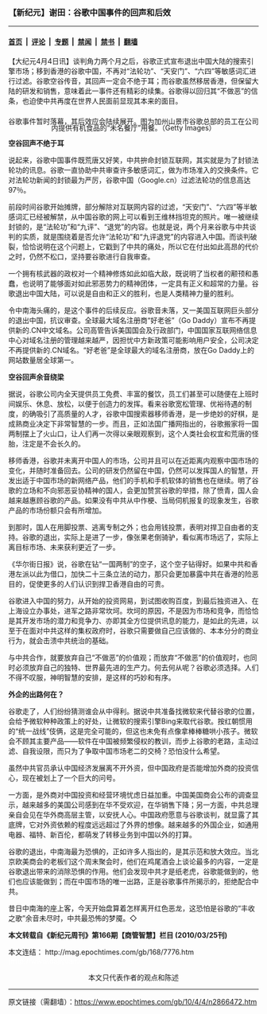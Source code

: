 ### 【新纪元】谢田：谷歌中国事件的回声和后效

---

#### [首页](../../../..?n2866472) &nbsp;|&nbsp; [评论](../../../../../epoch-comment?n2866472) &nbsp;|&nbsp; [专题](../../../../../epoch-special?n2866472) &nbsp;|&nbsp; [禁闻](../../../../../epoch-news?n2866472) &nbsp;|&nbsp; [禁书](../../../../../books?n2866472) &nbsp;|&nbsp; [翻墙](https://github.com/gfw-breaker/nogfw/blob/master/README.md?n2866472)


<div class="post_content" id="artbody" itemprop="articleBody">
 <!-- article content begin -->
 <p>
  【大纪元4月4日讯】谈判角力两个月之后，谷歌正式宣布退出中国大陆的搜索引擎市场；移到香港的谷歌中国，不再对“法轮功”、“天安门”、“六四”等敏感词汇进行过滤。谷歌空谷传音，其回声一定会不绝于耳；而谷歌虽然移居香港，但保留大陆的研发和销售，意味着此一事件还有精彩的续集。谷歌得以回归其“不做恶”的信条，也迫使中共再度在世界人民面前显现其本来的面目。
 </p>
 <p>
  <!--image v 1.0-->
 </p>
 <div style="line-height: 90%; text-align: center;">
  <br/>
  <span class="bn12">
   谷歌事件暂时落幕，其后效应会陆续展开。图为加州山景市谷歌总部的员工在公司内提供有机食品的“未名餐厅”用餐。（Getty Images）
  </span>
 </div>
 <p>
  <!-- -->
 </p>
 <p>
  <b>
   空谷回声不绝于耳
  </b>
 </p>
 <p>
  说起来，谷歌中国事件既荒唐又好笑，中共拚命封锁互联网，其实就是为了封锁法轮功的讯息。谷歌一直协助中共审查许多敏感词汇，做为市场准入的交换条件。它对法轮功新闻的封锁最为严厉，谷歌中国（Google.cn）过滤法轮功的信息高达97％。
 </p>
 <p>
  前段时间谷歌开始摊牌，部分解除对互联网内容的过滤，“天安门”、“六四”等半敏感词汇已经被解禁，从中国谷歌的网上可以看到王维林挡坦克的照片。唯一被继续封锁的，是“法轮功”和“九评”、“退党”的内容。也就是说，两个月来谷歌与中共谈判的实质，就是围绕着是否允许“法轮功”和“九评退党”的内容进入中国。而谈判破裂，恰恰说明在这个问题上，它戳到了中共的痛处，所以它在付出如此高昂的代价之时，仍然不松口，坚持要谷歌进行自我审查。
 </p>
 <p>
  一个拥有核武器的政权对一个精神修炼如此如临大敌，既说明了当权者的颟顸和愚蠢，也说明了能够面对如此邪恶势力的精神团体，一定具有正义和超常的力量。谷歌退出中国大陆，可以说是自由和正义的胜利，也是人类精神力量的胜利。
 </p>
 <p>
  令中南海头痛的，是这个事件的后续反应。谷歌音未落，又一美国互联网巨头部分的退出中国，抗议审查。全球最大域名注册商“好老爸”（Go Daddy）宣布不再提供新的.CN中文域名。公司高管告诉美国国会及行政部门，中国国家互联网络信息中心对域名注册的管理越来越严，因担忧中方新政策可能影响用户安全，公司决定不再提供新的.CN域名。“好老爸”是全球最大的域名注册商，放在Go Daddy上的网站数量居全球第一。
 </p>
 <p>
  <b>
   空谷回声余音绕梁
  </b>
 </p>
 <p>
  据说，谷歌公司内全天提供员工免费、丰富的餐饮，员工们甚至可以随便在上班时间娱乐、休息、放松，以便于创造力的发挥。看来谷歌宽松管理、优裕待遇的制度，的确吸引了高质量的人才，谷歌中国搜索器移师香港，是一步绝妙的好棋，是成熟商业决定下非常智慧的一步。而且，正如法国广播网指出的，谷歌搬家将一国两制摆上了火山口，让人们再一次得以亲眼观察到，这个人类社会权宜和荒唐的怪胎，注定是不会长久的。
 </p>
 <p>
  移师香港，谷歌并未离开中国人的市场，公司并且可以在近距离内观察中国市场的变化，并随时准备回去。公司的研发仍然留在中国，仍然可以发挥国人的智慧，开发出适于中国市场的新网络产品，他们的手机和手机软体的销售也在继续。明了谷歌的立场和不向邪恶妥协精神的国人，会更加赞赏谷歌的举措，除了愤青，国人会越来越惠顾谷歌的产品。如果没有中共从中作梗、当局伺机报复的现象发生，谷歌产品的市场份额只会有所增加。
 </p>
 <p>
  到那时，国人在用脚投票、逃离专制之外；也会用钱投票，表明对捍卫自由者的支持。谷歌的退出，实际上是进了一步，像张果老倒骑驴，看似离市场远了，实际上离目标市场、未来获利更近了一步。
 </p>
 <p>
  《华尔街日报》说，谷歌在钻“一国两制”的空子，这个空子钻得好。如果中共和香港左派以此为借口，加快二十三条立法的动力，那只会更加暴露中共在香港的险恶目的，促使更多的人们认识到捍卫香港自由的可贵。
 </p>
 <p>
  谷歌进入中国的努力，从开始的投资网易，到试图收购百度，到最后独资进入、在上海设立办事处，进军之路非常坎坷。坎坷的原因，不是因为市场和竞争，而恰恰是其开发市场的潜力和竞争力、亦即其全方位提供讯息的能力，是如此的先进，以至于在面对中共这样的集权政府时，谷歌只需要做自己应该做的、本本分分的商业行为，就会击溃中共统治的基础。
 </p>
 <p>
  与中共合作，就要放弃自己“不做恶”的价值观；而放弃“不做恶”的价值观时，也同时必须放弃自己的独特、世界最先进的生产力。何去何从呢？谷歌必须选择。人们不得不叹服，神明智慧的安排，是这样的巧妙和有序。
 </p>
 <p>
  <b>
   外企的出路何在？
  </b>
 </p>
 <p>
  谷歌走了，人们纷纷猜测谁会从中得利。据说中共准备找微软来代替谷歌的位置，会给予微软种种政策上的好处，让微软的搜索引擎Bing来取代谷歌。按红朝惯用的“统一战线”伎俩，这是完全可能的，但这也未免有点像拿棒棒糖哄小孩子。微软会不顾其主要产品——软件在中国被频繁侵权的教训，而步上谷歌的老路，主动过滤、自我设限，而只为了争取中国市场老二的交椅？恐怕没什么希望。
 </p>
 <p>
  虽然中共官员承认中国经济发展离不开外资，但中国政府是否能增加外商的投资信心，现在被划上了一个巨大的问号。
 </p>
 <p>
  一方面，是外商对中国投资和经营环境忧虑日益加重。中国美国商会公布的调查显示，越来越多的美国公司感到在华不受欢迎，在华销售下降；另一方面，中共总理亲自会见在华外商高层主管，以安抚人心。中国政府愿意与谷歌谈判，就显露了其底牌，它对外资依赖的程度远远超过了外界的想像。越来越多的外国企业，如通用电器、福特、新百伦，都萌发了转移业务到中国以外的打算。
 </p>
 <p>
  谷歌的退出，中南海最为恐惧的，正如许多人指出的，是其示范和放大效应。当北京欧美商会的老板们这个周末聚会时，他们在鸡尾酒会上谈论最多的内容，一定是谷歌退出带来的消除恐惧的作用。他们会发现中共才是纸老虎，谷歌能做到的，他们也应该能做到；而在中国市场的唯一出路，正是谷歌事件所揭示的，拒绝配合中共。
 </p>
 <p>
  昔日中南海的座上客，今天开始盘算着怎样离开红色恶龙，这恐怕是谷歌的“丰收之歌”余音未尽时，中共最恐怖的梦魇。◇
 </p>
 <p>
  <b>
   本文转载自《新纪元周刊》第166期【商管智慧】栏目 (2010/03/25刊)
  </b>
 </p>
 <p>
  本文连结：
  <ok href=" http://mag.epochtimes.com/gb/168/7776.htm " target="_blank">
   http://mag.epochtimes.com/gb/168/7776.htm
  </ok>
  <font color="#ffffff">
   (http://www.dajiyuan.com)
  </font>
  <br/>
  <center>
   <font class="GY13">
    本文只代表作者的观点和陈述
   </font>
  </center>
 </p>
 <!-- article content end -->
 <div id="below_article_ad">
 </div>
</div>


---

原文链接（需翻墙）：https://www.epochtimes.com/gb/10/4/4/n2866472.htm